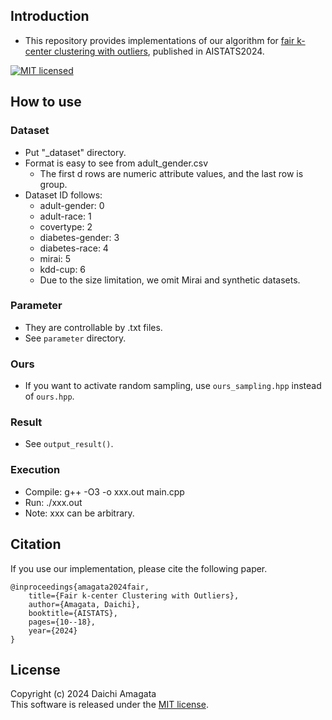 ## Introduction
* This repository provides implementations of our algorithm for [fair k-center clustering with outliers](https://proceedings.mlr.press/v238/amagata24a/amagata24a.pdf), published in AISTATS2024.

[![MIT licensed](https://img.shields.io/badge/license-MIT-yellow.svg)](https://github.com/amgt-d1/Fair-k-center-w-outliers/blob/main/LICENSE)


## How to use

### Dataset
* Put "_dataset" directory.
* Format is easy to see from adult_gender.csv
    * The first d rows are numeric attribute values, and the last row is group.
* Dataset ID follows:
    * adult-gender: 0
    * adult-race: 1
    * covertype: 2
    * diabetes-gender: 3
    * diabetes-race: 4
    * mirai: 5
    * kdd-cup: 6
    * Due to the size limitation, we omit Mirai and synthetic datasets.

### Parameter
* They are controllable by .txt files.
* See `parameter` directory.

### Ours
* If you want to activate random sampling, use `ours_sampling.hpp` instead of `ours.hpp`.

### Result
* See `output_result()`.

### Execution
* Compile: g++ -O3 -o xxx.out main.cpp
* Run: ./xxx.out
* Note: xxx can be arbitrary.

## Citation
If you use our implementation, please cite the following paper.
``` 
@inproceedings{amagata2024fair,  
    title={Fair k-center Clustering with Outliers},  
    author={Amagata, Daichi},  
    booktitle={AISTATS},  
    pages={10--18},  
    year={2024}  
}
```


## License
Copyright (c) 2024 Daichi Amagata  
This software is released under the [MIT license](https://github.com/amgt-d1/Fair-k-center-w-outliers/blob/main/LICENSE).
